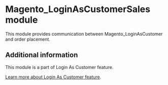 # Magento_LoginAsCustomerSales module

This module provides communication between Magento_LoginAsCustomer and order placement.

## Additional information

This module is a part of Login As Customer feature.

[Learn more about Login As Customer feature](https://experienceleague.adobe.com/en/docs/commerce-admin/customers/customer-accounts/manage/login-as-customer).
